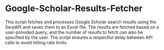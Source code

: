 # Google-Scholar-Results-Fetcher
This script fetches and processes Google Scholar search results using the SerpAPI and saves them to an Excel file. The results are fetched based on a user-provided query, and the number of results to fetch can also be specified by the user. The script ensures a respectful delay between API calls to avoid hitting rate limits.
